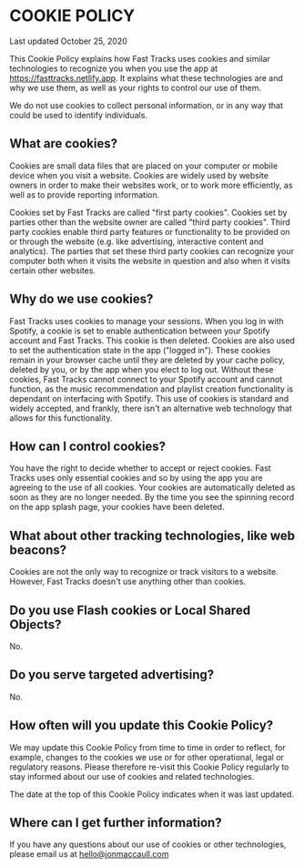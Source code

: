 # COOKIE POLICY

Last updated October 25, 2020

This Cookie Policy explains how Fast Tracks uses cookies and similar technologies to recognize you when you use the app at https://fasttracks.netlify.app. It explains what these technologies are and why we use them, as well as your rights to control our use of them.

We do not use cookies to collect personal information, or in any way that could be used to identify individuals.

## What are cookies?

Cookies are small data files that are placed on your computer or mobile device when you visit a website. Cookies are widely used by website owners in order to make their websites work, or to work more efficiently, as well as to provide reporting information.

Cookies set by Fast Tracks are called "first party cookies". Cookies set by parties other than the website owner are called "third party cookies". Third party cookies enable third party features or functionality to be provided on or through the website (e.g. like advertising, interactive content and analytics). The parties that set these third party cookies can recognize your computer both when it visits the website in question and also when it visits certain other websites.

## Why do we use cookies?

Fast Tracks uses cookies to manage your sessions. When you log in with Spotify, a cookie is set to enable authentication between your Spotify account and Fast Tracks. This cookie is then deleted. Cookies are also used to set the authentication state in the app ("logged in"). These cookies remain in your browser cache until they are deleted by your cache policy, deleted by you, or by the app when you elect to log out. Without these cookies, Fast Tracks cannot connect to your Spotify account and cannot function, as the music recommendation and playlist creation functionality is dependant on interfacing with Spotify. This use of cookies is standard and widely accepted, and frankly, there isn't an alternative web technology that allows for this functionality.

## How can I control cookies?

You have the right to decide whether to accept or reject cookies. Fast Tracks uses only essential cookies and so by using the app you are agreeing to the use of all cookies. Your cookies are automatically deleted as soon as they are no longer needed. By the time you see the spinning record on the app splash page, your cookies have been deleted.

## What about other tracking technologies, like web beacons?

Cookies are not the only way to recognize or track visitors to a website. However, Fast Tracks doesn't use anything other than cookies.

## Do you use Flash cookies or Local Shared Objects?

No.

## Do you serve targeted advertising?

No.

## How often will you update this Cookie Policy?

We may update this Cookie Policy from time to time in order to reflect, for example, changes to the cookies we use or for other operational, legal or regulatory reasons. Please therefore re-visit this Cookie Policy regularly to stay informed about our use of cookies and related technologies.

The date at the top of this Cookie Policy indicates when it was last updated.

## Where can I get further information?

If you have any questions about our use of cookies or other technologies, please email us at hello@jonmaccaull.com
